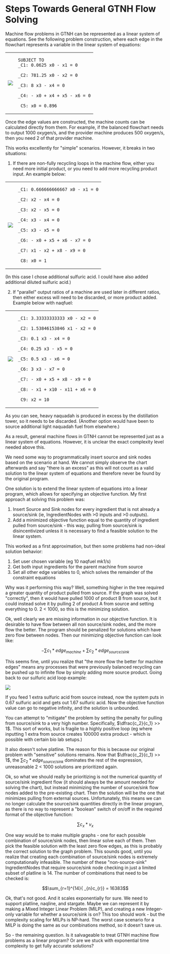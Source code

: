 # Steps Towards General GTNH Flow Solving

Machine flow problems in GTNH can be represented as a linear system of equations. See the following problem construction, where each edge in the flowchart represents a variable in the linear system of equations:

<table>
<td>

![](media/simple.png)

</td>
<td>

```
SUBJECT TO
_C1: 0.0625 x0 - x1 = 0

_C2: 781.25 x0 - x2 = 0

_C3: 8 x3 - x4 = 0

_C4: - x0 + x4 + x5 - x6 = 0

_C5: x0 = 0.896
```

</td>
</table>

Once the edge values are constructed, the machine counts can be calculated directly from them. For example, if the balanced flowchart needs to output 1000 oxygen/s, and the provider machine produces 500 oxygen/s, then you need 2 of that provider machine.

This works excellently for "simple" scenarios. However, it breaks in two situations:

1. If there are non-fully recycling loops in the machine flow, either you need more initial product, or you need to add more recycling product input. An example below:

<table>
<td>

![](media/loopGraph.png)

</td>
<td>

```
_C1: 0.666666666667 x0 - x1 = 0

_C2: x2 - x4 = 0

_C3: x2 - x5 = 0

_C4: x3 - x4 = 0

_C5: x3 - x5 = 0

_C6: - x0 + x5 + x6 - x7 = 0

_C7: x1 - x2 + x8 - x9 = 0

_C8: x0 = 1
```

</td>
</table>

(In this case I chose additional sulfuric acid. I could have also added additional diluted sulfuric acid.)

2. If "parallel" output ratios of a machine are used later in different ratios, then either excess will need to be discarded, or more product added. Example below with naqfuel:

<table>
<td>

![](media/naqfuel.png)

</td>
<td>

```
_C1: 3.33333333333 x0 - x2 = 0

_C2: 1.53846153846 x1 - x2 = 0

_C3: 0.1 x3 - x4 = 0

_C4: 0.25 x3 - x5 = 0

_C5: 0.5 x3 - x6 = 0

_C6: 3 x3 - x7 = 0

_C7: - x0 + x5 + x8 - x9 = 0

_C8: - x1 + x10 - x11 + x6 = 0

_C9: x2 = 10
```

</td>
</table>

As you can see, heavy naquadah is produced in excess by the distillation tower, so it needs to be discarded. (Another option would have been to source additional light naquadah fuel from elsewhere.)

As a result, general machine flows in GTNH cannot be represented just as a linear system of equations. However, it is unclear the exact complexity level needed above this.

We need some way to programmatically insert source and sink nodes based on the scenario at hand. We cannot simply observe the chart afterwards and say "there is an excess" as this will not count as a valid solution to the linear system of equations and therefore never be found by the original program.

One solution is to extend the linear system of equations into a linear program, which allows for specifying an objective function. My first approach at solving this problem was:

1. Insert Source and Sink nodes for every ingredient that is not already a source/sink (ie, IngredientNodes with >0 inputs and >0 outputs).
2. Add a minimized objective function equal to the quantity of ingredient pulled from source/sink - this way, pulling from source/sink is disincentivized unless it is necessary to find a feasible solution to the linear system.

This worked as a first approximation, but then some problems had non-ideal solution behavior:

1. Set user chosen variable (eg 10 naqfuel mk1/s)
2. Get both input ingredients for the parent machine from source
3. Set all other edge variables to 0, which solves the remainder of the constraint equations

Why was it performing this way? Well, something higher in the tree required a greater quantity of product pulled from source. If the graph was solved "correctly", then it would have pulled 1000 of product B from source, but it could instead solve it by pulling 2 of product A from source and setting everything to 0. 2 < 1000, so this is the minimizing solution.

Ok, well clearly we are missing information in our objective function. It is desirable to have flow between all non source/sink nodes, and the more flow the better. The program should be penalized for solutions which have zero flow between nodes. Then our minimizing objective function can look like:

$$-\sum{c_1 * edge_{machine}} + \sum{c_2 * edge_{source/sink}}$$

This seems fine, until you realize that "the more flow the better for machine edges" means any processes that were previously balanced recycling can be pushed up to infinite flow by simply adding more source product. Going back to our sulfuric acid loop example:

![](media/loopGraph.png)

If you feed 1 extra sulfuric acid from source instead, now the system puts in 0.67 sulfuric acid and gets out 1.67 sulfuric acid. Now the objective function value can go to negative infinity, and the solution is unbounded.

You can attempt to "mitigate" the problem by setting the penalty for pulling from source/sink to a very high number. Specifically, $\dfrac{c_2}{c_1} >> 1$. This sort of works, but is fragile to a highly positive loop (eg where inputting 1 extra from source creates 100000 extra product - which is possible with certain bio lab setups.)

It also doesn't solve platline. The reason for this is because our original problem with "sensitive" solutions remains. Now that $\dfrac{c_2}{c_1} >> 1$, the $\sum{c_2 * edge_{source/sink}}$ dominates the rest of the expression, unreasonable 2 < 1000 solutions are prioritized again.

Ok, so what we should really be prioritizing is not the numerical quantity of source/sink ingredient flow (it should always be the amount needed for solving the chart), but instead minimizing the number of source/sink flow nodes added to the pre-existing chart. Then the solution will be the one that minimizes pulling from external sources. Unfortunately, this means we can no longer calculate the source/sink quantities directly in the linear program, as there is no way to represent a "boolean" switch of on/off in the required format of the objective function:

$$\sum{c_x * v_x}$$

One way would be to make multiple graphs - one for each possible combination of source/sink nodes, then linear solve each of them. Then pick the feasible solution with the least zero flow edges, as this is probably the correct solution to the graph problem. This sounds good, until you realize that creating each combination of source/sink nodes is extremely computationally infeasible. The number of these "non-source-sink" IngredientNodes that require source/sink node checking in just a limited subset of platline is 14. The number of combinations that need to be checked is:

$$\sum_{r=1}^{14}{ _{n}c_{r}} = 16383$$

Ok, that's not good. And it scales exponentially for sure. We need to support platline, naqline, and stargate. Maybe we can represent it by making a Mixed Integer Linear Problem (MILP), and creating a new Integer-only variable for whether a source/sink is on? This too should work - but the complexity scaling for MILPs is NP-hard. The worst case scenario for a MILP is doing the same as our combinations method, so it doesn't save us.

So - the remaining question. Is it salvageable to treat GTNH machine flow problems as a linear program? Or are we stuck with exponential time complexity to get fully accurate solutions?